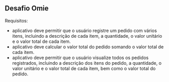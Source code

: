 ## Desafio Omie 

Requisitos:
* aplicativo deve permitir que o usuário registre um pedido com vários itens, incluindo a descrição de cada item, a quantidade, o valor unitário e o valor total de cada item.
* aplicativo deve calcular o valor total do pedido somando o valor total de cada item.
* aplicativo deve permitir que o usuário visualize todos os pedidos registrados, incluindo a descrição dos itens do pedido, a quantidade, o valor unitário e o valor total de cada item, bem como o valor total do pedido.
